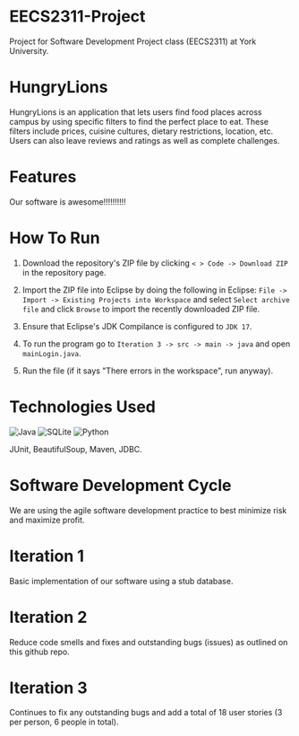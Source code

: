 # EECS2311-Project

Project for Software Development Project class (EECS2311) at York University.

# HungryLions

HungryLions is an application that lets users find food places across campus by using specific filters to find the
perfect place to eat. These filters include prices, cuisine cultures, dietary restrictions, location, etc. Users can
also leave reviews and ratings as well as complete challenges.

# Features

Our software is awesome!!!!!!!!!!

# How To Run

1. Download the repository's ZIP file by clicking ```< > Code -> Download ZIP``` in the repository page.

2. Import the ZIP file into Eclipse by doing the following in Eclipse: ```File -> Import -> Existing Projects into Workspace``` and select ```Select archive file``` and click ```Browse``` to import the recently downloaded ZIP file.

3. Ensure that Eclipse's JDK Compilance is configured to ```JDK 17```.

4. To run the program go to ```Iteration 3 -> src -> main -> java``` and open ```mainLogin.java```.

5. Run the file (if it says "There errors in the workspace", run anyway).


# Technologies Used

![Java](https://img.shields.io/badge/java-%23ED8B00.svg?style=for-the-badge&logo=openjdk&logoColor=white) ![SQLite](https://img.shields.io/badge/sqlite-%2307405e.svg?style=for-the-badge&logo=sqlite&logoColor=white) ![Python](https://img.shields.io/badge/python-3670A0?style=for-the-badge&logo=python&logoColor=ffdd54)

JUnit, BeautifulSoup, Maven, JDBC.

# Software Development Cycle

We are using the agile software development practice to best minimize risk and maximize profit.

# Iteration 1

Basic implementation of our software using a stub database.

# Iteration 2

Reduce code smells and fixes and outstanding bugs (issues) as outlined on this github repo.

# Iteration 3

Continues to fix any outstanding bugs and add a total of 18 user stories (3 per person, 6 people in total).
